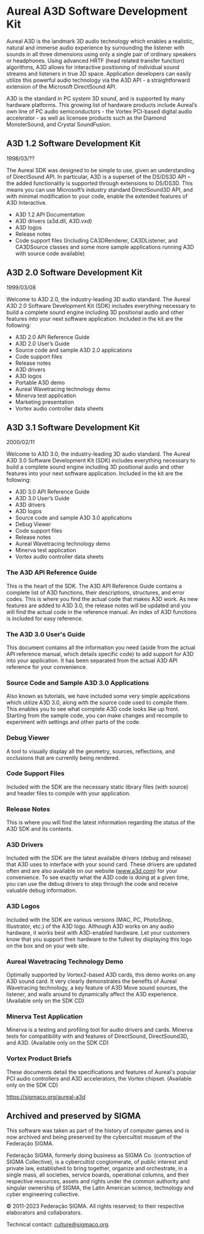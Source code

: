 # Aureal A3D Software Development Kit
Aureal A3D is the landmark 3D audio technology which enables a realistic, natural and immerse audio experience by surrounding the listener with sounds in all three dimensions using only a single pair of ordinary speakers or headphones. Using advanced HRTF (head related transfer function) algorithms, A3D allows for interactive positioning of individual sound streams and listeners in true 3D space.  Application developers can easily utilize this powerful audio technology via the A3D API - a straightforward extension of the Microsoft DirectSound API.

A3D is the standard in PC system 3D sound, and is supported by many hardware platforms. This growing list of hardware products include Aureal’s own line of PC audio semiconductors - the Vortex PCI-based digital audio accelerator - as well as licensee products such as the Diamond MonsterSound, and Crystal SoundFusion.

## A3D 1.2 Software Development Kit
1998/03/??

The Aureal SDK was designed to be simple to use, given an understanding of DirectSound API. In particular, A3D is a superset of the DS/DS3D API – the added functionality is supported through extensions to DS/DS3D.  This means you can use Microsoft’s industry standard DirectSound3D API, and with minimal modification to your code, enable the extended features of A3D Interactive.

- A3D 1.2 API Documentation
- A3D drivers (a3d.dll, A3D.vxd)
- A3D logos
- Release notes
- Code support files (Including CA3DRenderer, CA3DListener, and CA3DSource classes and some more sample applications running A3D with source code available)

## A3D 2.0 Software Development Kit
1999/03/08

Welcome to A3D 2.0, the industry-leading 3D audio standard. The Aureal A3D 2.0 Software Development Kit (SDK) includes everything necessary to build a complete sound engine including 3D positional audio and other features into your next software application. Included in the kit are the following:

- A3D 2.0 API Reference Guide
- A3D 2.0 User’s Guide
- Source code and sample A3D 2.0 applications
- Code support files
- Release notes
- A3D drivers
- A3D logos
- Portable A3D demo
- Aureal Wavetracing technology demo
- Minerva test application
- Marketing presentation
- Vortex audio controller data sheets

## A3D 3.1 Software Development Kit
2000/02/11

Welcome to A3D 3.0, the industry-leading 3D audio standard. The Aureal A3D 3.0 Software Development Kit (SDK) includes everything necessary to build a complete sound engine including 3D positional audio and other features into your next software application. Included in the kit are the following:

- A3D 3.0 API Reference Guide
- A3D 3.0 User’s Guide
- A3D drivers
- A3D logos
- Source code and sample A3D 3.0 applications
- Debug Viewer
- Code support files
- Release notes
- Aureal Wavetracing technology demo
- Minerva test application
- Vortex audio controller data sheets

### The A3D API Reference Guide
This is the heart of the SDK. The A3D API Reference Guide contains a complete list of A3D functions, their descriptions, structures, and error codes. This is where you find the actual code that makes A3D work. As new features are added to A3D 3.0, the release notes will be updated and you will find the actual code in the reference manual. An index of A3D functions is included for easy reference.

### The A3D 3.0 User's Guide
This document contains all the information you need (aside from the actual API reference manual, which details specific code) to add support for A3D into your application. It has been separated from the actual A3D API reference for your convenience. 

### Source Code and Sample A3D 3.0 Applications
Also known as tutorials, we have included some very simple applications which utilize A3D 3.0, along with the source code used to compile them. This enables you to see what complete A3D code looks like up front. Starting from the sample code, you can make changes and recompile to experiment with settings and other parts of the code.

### Debug Viewer
A tool to visually display all the geometry, sources, reflections, and occlusions that are currently being rendered.

### Code Support Files
Included with the SDK are the necessary static library files (with source) and header files to compile with your application.

### Release Notes
This is where you will find the latest information regarding the status of the A3D SDK and its contents.

### A3D Drivers
Included with the SDK are the latest available drivers (debug and release) that A3D uses to interface with your sound card. These drivers are updated often and are also available on our website (www.a3d.com) for your convenience. To see exactly what the A3D code is doing at a given time, you can use the debug drivers to step through the code and receive valuable debug information.

### A3D Logos
Included with the SDK are various versions (MAC, PC, PhotoShop, Illustrator, etc.) of the A3D logo. Although A3D works on any audio hardware, it works best with A3D-enabled hardware. Let your customers know that you support their hardware to the fullest by displaying this logo on the box and on your web site. 

### Aureal Wavetracing Technology Demo
Optimally supported by Vortex2-based A3D cards, this demo works on any A3D sound card. It very clearly demonstrates the benefits of Aureal Wavetracing technology, a key feature of A3D Move sound sources, the listener, and walls around to dynamically affect the A3D experience.
(Available only on the SDK CD)

### Minerva Test Application
Minerva is a testing and profiling tool for audio drivers and cards. Minerva tests for compatibility with and features of DirectSound, DirectSound3D, and A3D.
(Available only on the SDK CD)

### Vortex Product Briefs
These documents detail the specifications and features of Aureal's popular PCI audio controllers and A3D accelerators, the Vortex chipset.
(Available only on the SDK CD)

https://sigmaco.org/aureal-a3d

## Archived and preserved by SIGMA

This software was taken as part of the history of computer games and is now archived and being preserved by the cybercultist museum of the Federação SIGMA.

Federação SIGMA, formerly doing business as SIGMA Co. (contraction of SIGMA Collective), is a cybercultist conglomerate, of public interest and private law, established to bring together, organize and orchestrate, in a single mass, all societies, service boards, operational columns, and their respective resources, assets and rights under the common authority and singular ownership of SIGMA, the Latin American science, technology and cyber engineering collective.

© 2011-2023 Federação SIGMA. All rights reserved; to their respective elaborators and collaborators.

Technical contact: culture@sigmaco.org.
